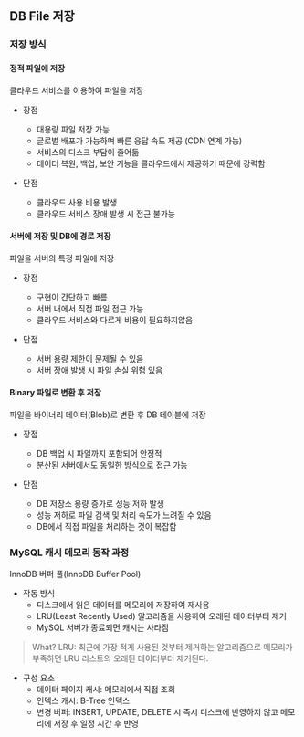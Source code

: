 ## DB File 저장

### 저장 방식

#### 정적 파일에 저장

클라우드 서비스를 이용하여 파일을 저장

- 장점
    - 대용량 파일 저장 가능
    - 글로벌 배포가 가능하며 빠른 응답 속도 제공 (CDN 연계 가능)
    - 서비스의 디스크 부담이 줄어듦
    - 데이터 복원, 백업, 보안 기능을 클라우드에서 제공하기 때문에 강력함  

- 단점
    - 클라우드 사용 비용 발생
    - 클라우드 서비스 장애 발생 시 접근 불가능

#### 서버에 저장 및 DB에 경로 저장

파일을 서버의 특정 파일에 저장

- 장점
    - 구현이 간단하고 빠름
    - 서버 내에서 직접 파일 접근 가능
    - 클라우드 서비스와 다르게 비용이 필요하지않음

- 단점
    - 서버 용량 제한이 문제될 수 있음
    - 서버 장애 발생 시 파일 손실 위험 있음

#### Binary 파일로 변환 후 저장

파일을 바이너리 데이터(Blob)로 변환 후 DB 테이블에 저장

- 장점
    - DB 백업 시 파일까지 포함되어 안정적
    - 분산된 서버에서도 동일한 방식으로 접근 가능

- 단점
    - DB 저장소 용량 증가로 성능 저하 발생
    - 성능 저하로 파일 검색 및 처리 속도가 느려질 수 있음
    - DB에서 직접 파일을 처리하는 것이 복잡함


### MySQL 캐시 메모리 동작 과정

InnoDB 버퍼 풀(InnoDB Buffer Pool)

- 작동 방식
    - 디스크에서 읽은 데이터를 메모리에 저장하여 재사용
    - LRU(Least Recently Used) 알고리즘을 사용하여 오래된 데이터부터 제거
    - MySQL 서버가 종료되면 캐시는 사라짐

> What? LRU: 최근에 가장 적게 사용된 것부터 제거하는 알고리즘으로 메모리가 부족하면 LRU 리스트의 오래된 데이터부터 제거된다.

- 구성 요소
    - 데이터 페이지 캐시: 메모리에서 직접 조회
    - 인덱스 캐시: B-Tree 인덱스
    - 변경 버퍼: INSERT, UPDATE, DELETE 시 즉시 디스크에 반영하지 않고 메모리에 저장 후 일정 시간 후 반영